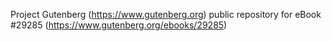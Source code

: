Project Gutenberg (https://www.gutenberg.org) public repository for eBook #29285 (https://www.gutenberg.org/ebooks/29285)
